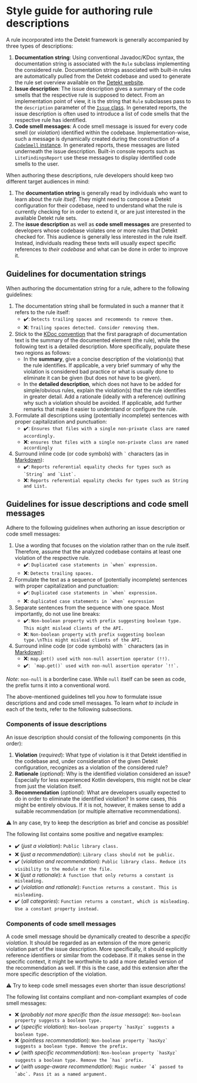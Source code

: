 # Style guide for authoring rule descriptions

A rule incorporated into the Detekt framework is generally accompanied by three
types of descriptions:
1. **Documentation string**: Using conventional
   Javadoc/KDoc syntax, the documentation string is associated with the `Rule`
   subclass implementing the considered rule. Documentation strings associated
   with built-in rules are automatically pulled from the Detekt codebase and
   used to generate the rule set overview available on the
   [Detekt website](https://detekt.github.io/detekt).
2. **Issue description**: The issue description gives a summary of the code
   smells that the respective rule is supposed to detect. From an implementation
   point of view, it is the string that `Rule` subclasses pass to the
   `description` parameter of the [`Issue` class][1]. In generated reports, the
   issue description is often used to introduce a list of code smells that the
   respective rule has identified.
3. **Code smell messages**: A code smell message is issued for every code
   smell (or *violation*) identified within the codebase. Implementation-wise,
   such a message is dynamically created during the construction of a
   [`CodeSmell` instance][2]. In generated reports, these messages are listed
   underneath the issue description. Built-in console reports such as
   `LiteFindingsReport` use these messages to display identified code smells to
   the user.

When authoring these descriptions, rule developers should keep two different
target audiences in mind:
1. The **documentation string** is generally read by individuals who want to
   learn about the *rule itself*. They might need to compose a Detekt
   configuration for their codebase, need to understand what the rule is
   currently checking for in order to extend it, or are just interested in the
   available Detekt rule sets.
2. The **issue description** as well as **code smell messages** are presented to
   developers whose codebase violates one or more rules that Detekt checked for.
   This audience is generally less interested in the rule itself. Instead,
   individuals reading these texts will usually expect specific references to
   *their codebase* and what can be done in order to improve it.

## Guidelines for documentation strings

When authoring the documentation string for a rule, adhere to the following
guidelines:
1. The documentation string shall be formulated in such a manner that it refers
   to the rule itself:
   - :heavy_check_mark:: `Detects trailing spaces and recommends to remove them.`
   - :x:: ``Trailing spaces detected. Consider removing them.``
2. Stick to the [KDoc convention][3] that the first paragraph of documentation
   text is the summary of the documented element (the rule), while the following
   text is a detailed description. More specifically, populate these two regions
   as follows:
   - In the **summary**, give a concise description of the violation(s) that the
   rule identifies. If applicable, a very brief summary of why the violation is
   considered bad practice or what is usually done to eliminate it can be
   given (but does not have to be given).
   - In the **detailed description**, which does not have to be added for
   simple/obvious rules, explain the violation(s) that the rule identifies in
   greater detail. Add a rationale (ideally with a reference) outlining why such
   a violation should be avoided. If applicable, add further remarks that make
   it easier to understand or configure the rule.
3. Formulate all descriptions using (potentially incomplete) sentences with
   proper capitalization and punctuation:
   - :heavy_check_mark:: `Ensures that files with a single non-private class are named accordingly.`
   - :x:: `ensures that files with a single non-private class are named accordingly`
4. Surround inline code (or code symbols) with `` ` `` characters (as in
   [Markdown][4]):
   - :heavy_check_mark:: ``Reports referential equality checks for types such as `String` and `List`.``
   - :x:: `Reports referential equality checks for types such as String and List.`

## Guidelines for issue descriptions and code smell messages

Adhere to the following guidelines when authoring an issue description or code
smell messages:
1. Use a wording that focuses on the violation rather than on the rule itself.
   Therefore, assume that the analyzed codebase contains at least one violation
   of the respective rule.
   - :heavy_check_mark:: ``Duplicated case statements in `when` expression.``
   - :x:: `Detects trailing spaces.`
2. Formulate the text as a sequence of (potentially incomplete) sentences with
   proper capitalization and punctuation:
   - :heavy_check_mark:: ``Duplicated case statements in `when` expression.``
   - :x:: ``duplicated case statements in `when` expression``
3. Separate sentences from the sequence with one space. Most importantly, do not
   use line breaks:
   - :heavy_check_mark:: `Non-boolean property with prefix suggesting boolean type. This might mislead clients of the API.`
   - :x:: `Non-boolean property with prefix suggesting boolean type.\nThis might mislead clients of the API.`
4. Surround inline code (or code symbols) with `` ` `` characters (as in
   [Markdown][4]):
   - :x:: `map.get() used with non-null assertion operator (!!).`
   - :heavy_check_mark:: `` `map.get()` used with non-null assertion operator `!!`.``

*Note*: `non-null` is a borderline case. While `null` itself can be seen as
code, the prefix turns it into a conventional word.

The above-mentioned guidelines tell you *how* to formulate issue descriptions
and and code smell messages. To learn *what to include* in each of the texts,
refer to the following subsections.

### Components of issue descriptions
An issue description should consist of the following components (in this order):
1. **Violation** (*required*): What type of violation is it that Detekt
   identified in the codebase and, under consideration of the given Detekt
   configuration, recognizes as a violation of the considered rule?
2. **Rationale** (*optional*): Why is the identified violation considered an
   issue? Especially for less experienced Kotlin developers, this might not be
   clear from just the violation itself.
3. **Recommendation** (*optional*): What are developers usually expected to do
   in order to eliminate the identified violation? In some cases, this might be
   entirely obvious. If it is not, however, it makes sense to add a suitable
   recommendation (or multiple alternative recommendations).

:warning: In any case, try to keep the description as brief and concise as
possible!

The following list contains some positive and negative examples:
- :heavy_check_mark: (*just a violation*): `Public library class.`
- :x: (*just a recommendation*): `Library class should not be public.`
- :heavy_check_mark: (*violation and recommendation*): ``Public library class. Reduce its visibility to the module or the file.``
- :x: (*just a rationale*): `A function that only returns a constant is misleading.`
- :heavy_check_mark: (*violation and rationale*): `Function returns a constant. This is misleading.`
- :heavy_check_mark: (*all categories*): `Function returns a constant, which is misleading. Use a constant property instead.`

### Components of code smell messages
A code smell message should be dynamically created to describe a
*specific violation*. It should be regarded as an extension of the more generic
violation part of the issue description. More specifically, it should explicitly
reference identifiers or similar from the codebase. If it makes
sense in the specific context, it might be worthwhile to add a more detailed
version of the recommendation as well. If this is the case, add this extension
after the more specific description of the violation.

:warning: Try to keep code smell messages even shorter than issue descriptions!

The following list contains compliant and non-compliant examples of code smell
messages:
- :x: (*probably not more specific than the issue message*): ``Non-boolean property suggests a boolean type.``
- :heavy_check_mark: (*specific violation*): ``Non-boolean property `hasXyz` suggests a boolean type.``
- :x: (*pointless recommendation*): ``Non-boolean property `hasXyz` suggests a boolean type. Remove the prefix.``
- :heavy_check_mark: (*with specific recommendation*): ``Non-boolean property `hasXyz` suggests a boolean type. Remove the `has` prefix.``
- :heavy_check_mark: (*with usage-aware recommendation*): ``Magic number `4` passed to `abc`. Pass it as a named argument.``

[1]: https://github.com/detekt/detekt/blob/v1.19.0/detekt-api/src/main/kotlin/io/gitlab/arturbosch/detekt/api/Issue.kt
[2]: https://github.com/detekt/detekt/blob/v1.19.0/detekt-api/src/main/kotlin/io/gitlab/arturbosch/detekt/api/CodeSmell.kt
[3]: https://kotlinlang.org/docs/kotlin-doc.html
[4]: https://daringfireball.net/projects/markdown/syntax

